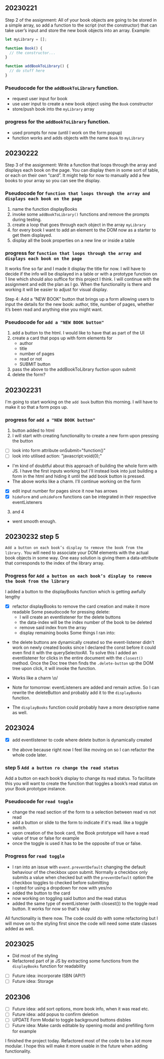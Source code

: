 ## 20230221

Step 2 of the assignment: All of your book objects are going to be stored in a simple array, so add a function to the script (not the constructor) that can take user’s input and store the new book objects into an array. 
Example:
```js
let myLibrary = [];

function Book() {
  // the constructor...
}

function addBookToLibrary() {
  // do stuff here
}
```

### Pseudocode for the `addBookToLibrary` function.
- request user input for book
- use user input to create a new book object using the `Book` constructor
- store/push book into the `myLibrary` array

### progress for the `addBookToLibrary` function.
- used prompts for now (until I work on the form popup)
- function works and adds objects with the name `Book` to `myLibrary`

## 20230222

Step 3 of the assignment: Write a function that loops through the array and displays each book on the page. You can display them in some sort of table, or each on their own “card”. It might help for now to manually add a few books to your array so you can see the display.

### Pseudocode for `function that loops through the array and displays each book on the page`
1. name the function displayBooks
2. invoke some `addBookToLibrary()` functions and remove the prompts during testing.
3. create a loop that goes through each object in the array `myLibrary`
4. for every book I want to add an element to the DOM now as a starter to get them displayed.
5. display all the book properties on a new line or inside a table

### progress for `function that loops through the array and displays each book on the page`
It works fine so far and I made it display the title for now. I will have to decide if the info will be displayed in a table or with a prototype function on 1 line which should also suffice for this project I think. I will continue with the assignment and edit the plan as I go. When the functionality is there and working it will be easier to adjust for visual display.

Step 4: Add a “NEW BOOK” button that brings up a form allowing users to input the details for the new book: author, title, number of pages, whether it’s been read and anything else you might want.

### Pseudocode for `add a "NEW BOOK button"`
1. add a button to the html. I would like to have that as part of the UI
2. create a card that pops up with form elements for
    - author
    - title
    - number of pages
    - read or not
    - SUBMIT button
3. pass the above to the addBookToLibrary fuction upon submit
4. delete the form? 

## 202302231
I'm going to start working on the `add book` button this morning. I will have to make it so that a form pops up.

### progress for `add a "NEW BOOK button"`
1. button added to html
2. I will start with creating functionality to create a new form upon pressing the button
  - [ ] look into form attribute onSubmit="function()"
  - [ ] look into utilised action: "javascript:void(0);"
  - I'm kind of doubtful about this approach of building the whole form with JS. I have the first inputs working but I'll instead look into just building a form in the html and hiding it until the add book button is pressed. 
  - The above works like a charm. I'll continue working on the form
  - [x] edit input number for pages since it now has arrows
  - [x] `hideForm` and `unhideForm` functions can be integrated in their respective eventListeners
3. and 4 
  - went smooth enough.

## 20230232 step 5
`Add a button on each book’s display to remove the book from the library.`
You will need to associate your DOM elements with the actual book objects in some way. One easy solution is giving them a data-attribute that corresponds to the index of the library array.

### Progress for `Add a button on each book’s display to remove the book from the library`
I added a button to the displayBooks function which is getting awfully lengthy
- [x] refactor displayBooks to remove the card creation and make it more readable
Some pseudocode for pressing delete:
  - I will create an eventlistener for the delete buttons
  - the data-index will be the index number of the book to be deleted
  - remove said index from the array
  - display remaining books
Some things I ran into:
- the delete buttons are dynamically created so the event-listener didn't work on newly created books since I declared the const before it could even find it with the querySelectorAll. To solve this I added an eventlistener for clicks in the entire document with the `closest()` method. Once the Doc tree then finds the `.delete-button` up the DOM tree upon click, it will invoke the function.
- Works like a charm \o/

- Note for tomorrow: eventListeners are added and remain active. So I can rewrite the deleteButton and probably add it to the `displayBooks` function.
- The `displayBooks` function could probably have a more descriptive name as well.

## 2023024
- [x] add eventlistener to code where delete button is dynamically created
- the above because right now I feel like moving on so I can refactor the whole code later.

### step 5 `Add a button ro change the read status`
Add a button on each book’s display to change its read status.
To facilitate this you will want to create the function that toggles a book’s read status on your Book prototype instance. 

### Pseudocode for `read toggle`
- change the read section of the form to a selection between read vs not read
- add a button or slide to the form to indicate if it's read. like a toggle switch.
- upon creation of the book card, the Book prototype will have a read value of true or false for example
- once the toggle is used it has to be the opposite of true or false. 

### Progress for `read toggle`
- I ran into an issue with `event.preventDefault` changing the default behaviour of the checkbox upon submit. Normally a checkbox only submits a value when checked but with the `preventDefault` option the checkbox toggles to checked before submitting
- I opted for using a dropdown for now with yes/no
- added the button to the card
- now working on toggling said button and the read status
- added the same type of eventListener (with closest()) to the toggle read button. It works for now so that's okay

All functionality is there now. The code could do with some refactoring but I will move on to the styling first since the code will need some state classes added as well.

## 2023025
- Did most of the styling
- Refactored part of je JS by extracting some functions from the `displayBooks` function for readability
- [ ] Future idea: incorporate ISBN (API?)
- [ ] Future idea: Storage

## 202306
- [ ] Future idea: add sort options, more book info, when it was read etc.
- [ ] Future idea: add popus to confirm deletion
- [ ] UPDATE Form Modal to toggle background buttons disbles
- [ ] Future idea: Make cards editable by opening modal and prefilling form for example

I finished the project today. Refactored most of the code to be a lot more modular. I hope this will make it more usable in the future when adding functionality. 